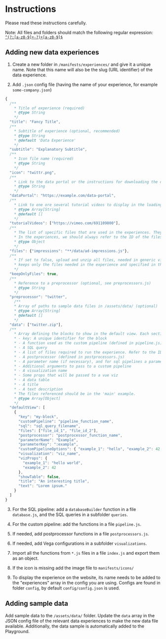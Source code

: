 # Instructions

Please read these instructions carefully.

Note: All files and folders should match the following regular expression: [`^(?:[a-z0-9]+-?)+[a-z0-9]$`](https://regexr.com/63ncg)

## Adding new data experiences

1. Create a new folder in `/manifests/experiences/` and give it a unique name. Note that this name will also be the slug (URL identifier) of the data experience.

2. Add `.json` config file (having the name of your experience, for example `some-company.json`)

```js
{
  /**
    * Title of experience (required)
    * @type String
    */
  "title": "Fancy Title",
  /**
    * Subtitle of experience (optional, recommended)
    * @type String
    * @default 'Data Experience'
    */
  "subtitle": "Explanatory Subtitle",
  /**
    * Icon file name (required)
    * @type String
    */
  "icon": "twittr.png",
  /**
    * Link to the data portal or the instructions for downloading the data (optional, recommended)
    * @type String
    */
  "dataPortal": "https://example.com/data-portal",
  /**
    * Link to one ore several tutorial videos to display in the loading page
    * @type Array[String]
    * @default []
    */
  "tutorialVideos": ["https://vimeo.com/691109800"],
  /**
    * The list of specific files that are used in the experiences. They are defined by an ID and a glob.
    * In the experiences, we should always refer to the ID of the files.
    * @type Object
    */
  "files": {"impressions": "**/data/ad-impressions.js"},
  /**
    * If set to false, upload and unzip all files, needed in generic viewers. Otherwise
    * keeps only the files needed in the experience and specified in the `files` attribute.
    */
  "keepOnlyFiles": true,
  /**
    * Reference to a preprocessor (optional, see preprocessors.js)
    * @type String
    */
  "preprocessor": "twitter",
	/**
    * Array of paths to sample data files in /assets/data/ (optional)
    * @type Array[String]
    * @default []
    */
  "data": ["twitter.zip"],
  /**
    * Array defining the blocks to show in the default view. Each section section can have:
    * - key: A unique identifier for the block
    * - A function used as the custom pipeline (defined in pipeline.js)
    * - A SQL query
    * - A list of files required to run the experience. Refer to the IDs defined above.
    * - A postprocessor (defined in postprocessors.js)
    * - A parameter name (if necessary), and for sql pipelines a parameter key used in the query (prefixed with :)
    * - Additional arguments to pass to a custom pipeline
    * - A visualization name
    * - Some props that will be passed to a vue viz
    * - A data table
    * - A title
    * - A text description
    * The files referenced should be in the 'main' example.
    * @type Array[Object]
    */
  "defaultView": [
    {
      "key": "my-block",
      "customPipeline": "pipeline_function_name",
      "sql": "sql_query_filename",
      "files": ["file_id_1", "file_id_2"],
      "postprocessor": "postprocessor_function_name",
      "parameterName": "Example",
      "parameterKey": ":example",
      "customPipelineOptions": { "example_1": "hello", "example_2": 42 },
      "visualization": "viz_name",
      "vizProps": {
        "example_1": "hello world",
        "example_2": 42
      },
      "showTable": false,
      "title": "An interesting title",
      "text": "Lorem ipsum."
    }
  ]
}
```

3. For the SQL pipeline: add a `databaseBuilder` function in a file `database.js`, and the SQL queries in a subfolder `queries`.

4. For the custom pipeline: add the functions in a file `pipeline.js`.

5. If needed, add postprocessor functions in a file `postprocessors.js`.

6. If needed, add Vega configurations in a subfolder `visualizations`.

7. Import all the functions from `*.js` files in a file `index.js` and export them as an object.

8. If the icon is missing add the image file to `manifests/icons/`

9. To display the experience on the website, its name needs to be added to the "experiences" array in the config you are using. Configs are found in folder `config`, by default `config/config.json` is used.

## Adding sample data

Add sample data to the `/assets/data/` folder. Update the `data` array in the JSON config file of the relevant data experiences to make the new data file available. Additionally, the data sample is automatically added to the Playground.
